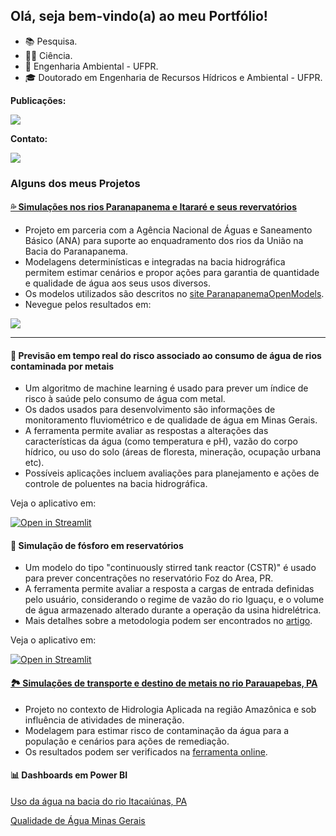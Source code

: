 
## Olá, seja bem-vindo(a) ao meu Portfólio!

- 📚 Pesquisa.
- 👩‍💻 Ciência.
- 🌱 Engenharia Ambiental - UFPR.
- 🎓 Doutorado em Engenharia de Recursos Hídricos e Ambiental - UFPR.

<!---
mfdanieli/mfdanieli is a ✨ special ✨ repository because its `README.md` (this file) appears on your GitHub profile.
You can click the Preview link to take a look at your changes.
--->

**Publicações:**

<div>
<a href="https://www.researchgate.net/profile/Danieli-Ferreira" target="_blank"><img src="https://img.shields.io/badge/Research_Gate-00CCBB.svg?&style=for-the-badge&logo=ResearchGate&logoColor=white" target="_blank"></a>   
</div>

**Contato:**

<div>
<a href="https://www.linkedin.com/in/mfdanieli/" target="_blank"><img src="https://img.shields.io/badge/-LinkedIn-%230077B5?style=for-the-badge&logo=linkedin&logoColor=white" target="_blank"></a>   
</div>


### Alguns dos meus Projetos

#### [💦 Simulações nos rios Paranapanema e Itararé e seus revervatórios](https://metadados.snirh.gov.br/geonetwork/srv/api/records/45d66f15-0605-4167-ac08-b24a6cdc2879/attachments/vers%C3%A3o_web_pg_dupla%5B1%5D.pdf)
* Projeto em parceria com a Agência Nacional de Águas e Saneamento Básico (ANA) para suporte ao enquadramento dos rios da União na Bacia do Paranapanema.
* Modelagens determinísticas e integradas na bacia hidrográfica permitem estimar cenários e propor ações para garantia de quantidade e qualidade de água aos seus usos diversos.
* Os modelos utilizados são descritos no [site ParanapanemaOpenModels](https://sites.google.com/view/paranapanema-openmodels/modelos-rios/rio-1d-sihqual?authuser=0).
* Nevegue pelos resultados em:
<div>
  <a href="https://portal1.snirh.gov.br/ana/apps/storymaps/stories/dfc39ffa115342d88d8b632f5e31ac33" target="_blank"><img src="https://img.shields.io/badge/-ArcGIS-%230066B1?style=for-the-badge&logo=arcgis&logoColor=white" target="_blank"></a>   
</div>

-------------
#### 🔮 Previsão em tempo real do risco associado ao consumo de água de rios contaminada por metais

* Um algoritmo de machine learning é usado para prever um índice de risco à saúde pelo consumo de água com metal.
* Os dados usados para desenvolvimento são informações de monitoramento fluviométrico e de qualidade de água em Minas Gerais.
* A ferramenta permite avaliar as respostas a alterações das características da água (como temperatura e pH), vazão do corpo hídrico, ou uso do solo (áreas de floresta, mineração, ocupação urbana etc).
* Possíveis aplicações incluem avaliações para planejamento e ações de controle de poluentes na bacia hidrográfica.

Veja o aplicativo em: 

[![Open in Streamlit](https://static.streamlit.io/badges/streamlit_badge_black_white.svg)](https://healthindexminasgerais.streamlit.app/)


#### 🎯 Simulação de fósforo em reservatórios

* Um modelo do tipo "continuously stirred tank reactor (CSTR)" é usado para prever concentrações no reservatório Foz do Area, PR.
* A ferramenta permite avaliar a resposta a cargas de entrada definidas pelo usuário, considerando o regime de vazão do rio Iguaçu, e o volume de água armazenado alterado durante a operação da usina hidrelétrica.
* Mais detalhes sobre a metodologia podem ser encontrados no [artigo](https://www.sciencedirect.com/science/article/pii/S0301479722020205?via%3Dihub).

Veja o aplicativo em: 

[![Open in Streamlit](https://static.streamlit.io/badges/streamlit_badge_black_white.svg)](https://mfdanieli-appmodreservat-app-reservat-6qv0w8.streamlit.app/)

#### [🏞️ Simulações de transporte e destino de metais no rio Parauapebas, PA](https://papers.ssrn.com/sol3/papers.cfm?abstract_id=4423275)
* Projeto no contexto de Hidrologia Aplicada na região Amazônica e sob influência de atividades de mineração.
* Modelagem para estimar risco de contaminação da água para a população e cenários para ações de remediação.
* Os resultados podem ser verificados na [ferramenta online](https://sihqualparauapebas.streamlit.app/).

  
#### 📊 Dashboards em Power BI

[Uso da água na bacia do rio Itacaiúnas, PA](https://app.powerbi.com/view?r=eyJrIjoiNzZmZDFmMDQtOWZkZS00NTExLWI1MmItNTlkODkzNTk0ZWM2IiwidCI6ImMzN2IzN2EzLWU5ZTItNDJmOS1iYzY3LTRiOWI3MzhlMWRmMCJ9)

[Qualidade de Água Minas Gerais](https://app.powerbi.com/view?r=eyJrIjoiZjlmMjcxMzItMzdkMy00Nzk4LThjOTYtYzBlZDk4NTRiOWI1IiwidCI6ImMzN2IzN2EzLWU5ZTItNDJmOS1iYzY3LTRiOWI3MzhlMWRmMCJ9)
